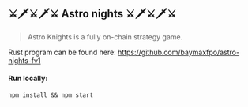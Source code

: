 ## ⚔🗡⚔🗡⚔   Astro nights   ⚔🗡⚔🗡⚔

> Astro Knights is a fully on-chain strategy game.

Rust program can be found here: https://github.com/baymaxfpo/astro-nights-fv1

#### Run locally:
```
npm install && npm start
```